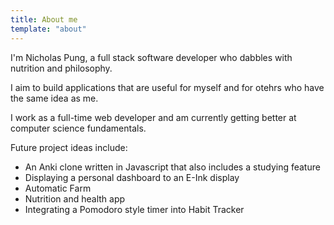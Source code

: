 ```yaml
---
title: About me
template: "about"
---
```


I'm Nicholas Pung, a full stack software developer who dabbles with nutrition and philosophy.

I aim to build applications that are useful for myself and for otehrs who have the same idea as me.

I work as a full-time web developer and am currently getting better at computer science fundamentals.

Future project ideas include:

- An Anki clone written in Javascript that also includes a studying feature
- Displaying a personal dashboard to an E-Ink display
- Automatic Farm
- Nutrition and health app
- Integrating a Pomodoro style timer into Habit Tracker
